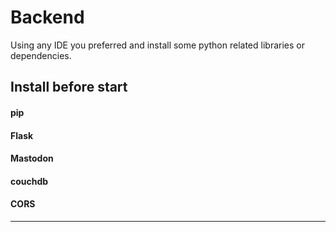 # Backend

Using any IDE you preferred and install some python related libraries or dependencies.

## Install before start
#### pip
#### Flask
#### Mastodon
#### couchdb
#### CORS

---
